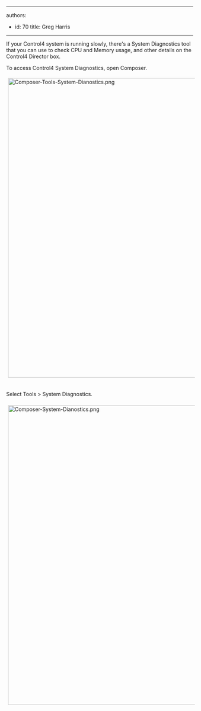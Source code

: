 

---
authors:
  - id: 70
    title: Greg Harris
---




<span class='intro'> If your Control4 system is running slowly, there's a System Diagnostics tool that you can use to check CPU and Memory usage, and other details on the Control4 Director box.<br> </span>

<p>To access Control4 System Diagnostics, open Composer. ​</p><p><img alt="Composer-Tools-System-Dianostics.png" src="/SiteAssets/do-you-know-what-to-check-if-your-control4-director-is-running-slowly/Composer-Tools-System-Dianostics.png" style="margin&#58;5px;width&#58;808px;" /><br>&#160;</p><div>Select Tools &gt; System Diagnostics.&#160;</div><div>&#160;</div><div><img alt="Composer-System-Dianostics.png" src="/SiteAssets/do-you-know-what-to-check-if-your-control4-director-is-running-slowly/Composer-System-Dianostics.png" style="margin&#58;5px;width&#58;808px;" /><br>&#160;​<br><br></div>



